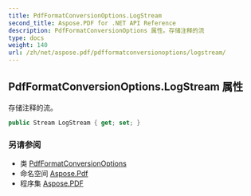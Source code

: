 ```yaml
---
title: PdfFormatConversionOptions.LogStream
second_title: Aspose.PDF for .NET API Reference
description: PdfFormatConversionOptions 属性。存储注释的流
type: docs
weight: 140
url: /zh/net/aspose.pdf/pdfformatconversionoptions/logstream/
---
```

## PdfFormatConversionOptions.LogStream 属性

存储注释的流。

```csharp
public Stream LogStream { get; set; }
```

### 另请参阅

* 类 [PdfFormatConversionOptions](../)
* 命名空间 [Aspose.Pdf](../../../aspose.pdf/)
* 程序集 [Aspose.PDF](../../../)